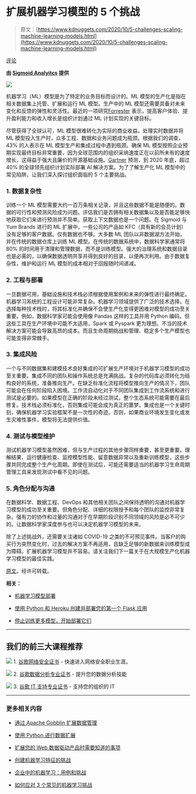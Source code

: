 # 扩展机器学习模型的 5 个挑战

> 原文：[https://www.kdnuggets.com/2020/10/5-challenges-scaling-machine-learning-models.html](https://www.kdnuggets.com/2020/10/5-challenges-scaling-machine-learning-models.html)

[评论](#comments)

**由 [Sigmoid Analyitcs](https://www.sigmoid.com/) 提供**

![](../Images/5e7210238b61fc50dad0c9ef0d13f02b.png)

机器学习（ML）模型是为了特定的业务目标而设计的。ML 模型的生产化是指在相关数据集上托管、扩展和运行 ML 模型。生产中的 ML 模型还需要具备对未来变化和反馈的弹性和灵活性。最近的一项研究[Forrester](https://www.rtinsights.com/forrester-ml-development/) 表示，提高客户体验、提升盈利能力和收入增长是组织计划通过 ML 计划实现的关键目标。

尽管获得了全球认可，ML 模型很难转化为实际的商业收益。处理实时数据并将 ML 模型投入生产时，众多工程、数据和业务问题成为瓶颈。根据我们的调查，43% 的人表示在 ML 模型生产和集成过程中遇到瓶颈。确保 ML 模型按照企业预期实现最终目标非常重要，因为全球范围内的组织采纳速度正在以前所未有的速度增长，这得益于强大且廉价的开源基础设施。[Gartner](https://www.gartner.com/smarterwithgartner/gartner-predicts-the-future-of-ai-technologies/) 预测，到 2020 年底，超过 40% 的全球领先组织计划实际部署 AI 解决方案。为了了解生产化 ML 模型中的常见陷阱，让我们深入探讨组织面临的 5 个主要挑战。

### **1\. 数据复杂性**

训练一个 ML 模型需要大约一百万条相关记录，并且这些数据不能是随便的。数据的可行性和预测风险成为问题。评估我们是否拥有相关数据集以及是否能足够快地获取它们来进行预测并不简单。获取上下文数据也是一个问题。在 Sigmoid 与 Yum Brands 进行的 ML 扩展中，一些公司的产品如 KFC（具有新的会员计划）没有足够的客户数据。仅有数据也不够。大多数 ML 团队以非数据湖方法开始，并在传统的数据仓库上训练 ML 模型。在传统的数据系统中，数据科学家通常将 80% 的时间用于清理和管理数据，而不是训练模型。强大的治理系统和数据目录也是必需的，以确保数据透明共享并得到良好的目录，以便再次利用。由于数据复杂性，维护和运行 ML 模型的成本相对于回报随时间递减。

### **2\. 工程与部署**

一旦数据可用，基础设施和技术栈必须根据使用案例和未来的弹性进行最终确定。机器学习系统的工程设计可能非常复杂。机器学习领域提供了广泛的技术选择。在选择每种技术栈时，将其标准化并确保不会使生产化变得更困难对模型的成功至关重要。例如，数据科学家可能会使用像 Pandas 这样的工具并用 Python 编码。但这些工具在生产环境中可能不太适用，Spark 或 Pyspark 更为理想。不当的技术解决方案可能会导致高昂的成本。而且生命周期挑战和管理、稳定多个生产模型也可能变得非常棘手。

### **3\. 集成风险**

一个与不同数据集和建模技术良好集成的可扩展生产环境对于机器学习模型的成功至关重要。集成不同的团队和操作系统总是充满挑战。复杂的代码库必须转化为结构良好的系统，准备推向生产。在缺乏标准化流程将模型推向生产的情况下，团队可能会在任何阶段陷入困境。工作流自动化对于不同团队集成到工作流系统和进行测试是必要的。如果模型在正确的阶段未经过测试，整个生态系统可能需要在最后修复。技术栈必须标准化，否则集成可能会成为真正的噩梦。集成也是一个关键时刻，确保机器学习实验框架不是一次性的奇迹。否则，如果商业环境发生变化或发生灾难性事件，模型将无法提供价值。

### **4\. 测试与模型维护**

测试机器学习模型虽然困难，但与生产过程的其他步骤同样重要，甚至更重要。理解结果、运行健康检查、监控模型性能、留意数据异常以及重新训练模型，这些步骤共同完成整个生产化周期。即使在测试后，可能还需要适当的机器学习生命周期管理工具来发现测试中看不见的问题。

### **5\. 角色分配与沟通**

在数据科学、数据工程、DevOps 和其他相关团队之间保持透明的沟通对机器学习模型的成功至关重要。但角色分配、详细的权限授予和每个团队的监控非常复杂。强有力的协作和过量的沟通对于在早期阶段识别不同领域的风险是必不可少的。让数据科学家深度参与也可以决定机器学习模型的未来。

除了上述挑战外，还需要关注诸如 COVID-19 之类的不可预见事件。当客户的购买行为突然变化时，过去的解决方案不再适用，且缺乏足够的新数据来训练模型成为障碍。扩展机器学习模型并不容易。请关注我们下一篇关于在大规模生产化机器学习模型的最佳实践。

[原文](https://www.sigmoid.com/blogs/5-challenges-to-be-prepared-for-before-scaling-machine-learning-models/)。经许可转载。

**相关：**

+   [机器学习模型部署](/2020/09/machine-learning-model-deployment.html)

+   [使用 Python 和 Heroku 创建并部署您的第一个 Flask 应用](/2020/09/flask-app-using-python-heroku.html)

+   [停止训练更多模型，开始部署它们](/2020/06/stop-training-models-start-deploying.html)

* * *

## 我们的前三大课程推荐

![](../Images/0244c01ba9267c002ef39d4907e0b8fb.png) 1\. [谷歌网络安全证书](https://www.kdnuggets.com/google-cybersecurity) - 快速进入网络安全职业生涯。

![](../Images/e225c49c3c91745821c8c0368bf04711.png) 2\. [谷歌数据分析专业证书](https://www.kdnuggets.com/google-data-analytics) - 提升您的数据分析技能

![](../Images/0244c01ba9267c002ef39d4907e0b8fb.png) 3\. [谷歌 IT 支持专业证书](https://www.kdnuggets.com/google-itsupport) - 支持您的组织的 IT

* * *

### 更多相关内容

+   [通过 Apache Gobblin 扩展数据管理](https://www.kdnuggets.com/2023/01/scaling-data-management-apache-gobblin.html)

+   [使用 Python 进行数据扩展](https://www.kdnuggets.com/2023/07/data-scaling-python.html)

+   [扩展您的 Web 数据驱动产品时需要知道的事项](https://www.kdnuggets.com/2023/08/things-know-scaling-web-datadriven-product.html)

+   [创建机器学习特征的挑战](https://www.kdnuggets.com/2022/02/challenges-creating-features-machine-learning.html)

+   [企业中的机器学习：用例和挑战](https://www.kdnuggets.com/2022/08/dss-machine-learning-enterprise-cases-challenges.html)

+   [如何应对 3 个常见的机器学习挑战](https://www.kdnuggets.com/2022/09/comet-tackle-3-common-machine-learning-challenges.html)
